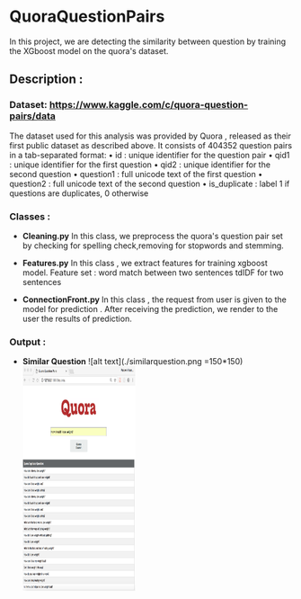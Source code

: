 # QuoraQuestionPairs
In this project, we are detecting the similarity between question by training the XGboost model on the quora's dataset.

## Description :

###  Dataset: https://www.kaggle.com/c/quora-question-pairs/data
  The dataset used for this analysis was provided by  Quora , released as their first public dataset as described above. 
  It consists of  404352  question pairs in a tab-separated format:
•    id :   unique identifier for  the question pair
•    qid1 :   unique  identifier for the  first  question
•    qid2 :   unique  identifier for the  second  question
•    question1 : full  unicode  text  of  the first  question
•    question2 : full  unicode  text  of the  second question
•    is_duplicate : label 1 if questions are duplicates,  0  otherwise

### Classes :
   -  **Cleaning.py**
      In this class, we preprocess the quora's question pair set by checking for spelling check,removing for stopwords and stemming. 
     
   -  **Features.py**
      In this class , we extract features for training xgboost model.
      Feature set :
      word match between two sentences
      tdIDF for two sentences 
      
   -  **ConnectionFront.py**
      In this class , the request from user is given to the model for prediction . After receiving the prediction, we render 
      to the user the results of prediction.
      
 ### Output :
  - **Similar Question** 
    ![alt text](./similarquestion.png =150*150)
    <img src="./similarquestion.png" data-canonical-src="./similarquestion.png" width="200" height="400" />
   
